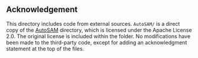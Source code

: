 ## Acknowledgement

This directory includes code from external sources. ```AutoSAM/``` is a direct copy of the [AutoSAM](https://github.com/xhu248/AutoSAM) directory, which is licensed under the Apache License 2.0. The original license is included within the folder. No modifications have been made to the third-party code, except for adding an acknowledgment statement at the top of the files.